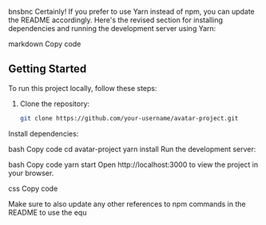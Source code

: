 bnsbnc
Certainly! If you prefer to use Yarn instead of npm, you can update the README accordingly. Here's the revised section for installing dependencies and running the development server using Yarn:

markdown
Copy code
## Getting Started

To run this project locally, follow these steps:

1. Clone the repository:

   ```bash
   git clone https://github.com/your-username/avatar-project.git
Install dependencies:

bash
Copy code
cd avatar-project
yarn install
Run the development server:

bash
Copy code
yarn start
Open http://localhost:3000 to view the project in your browser.

css
Copy code

Make sure to also update any other references to npm commands in the README to use the equ
